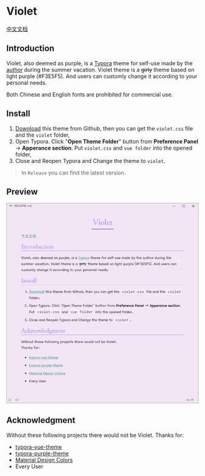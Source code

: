 # Violet

[中文文档](README_zh-CN.md)

## Introduction

Violet, also deemed as purple, is a [Typora](https://typora.io/) theme for self-use made by the [author](https://github.com/chillcicada) during the summer vacation. Violet theme is a ~~girly~~ theme based on light purple (#F3E5F5). And users can customly change it according to your personal needs.

Both Chinese and English fonts are prohibited for commercial use.

## Install

1. [Download](https://github.com/chillcicada/typora-theme-violet/releases/download/typora-theme/violet-v0.0.8.zip) this theme from Github, then you can get the `violet.css` file and the `violet` folder,
2. Open Typora. Click "**Open Theme Folder**" button from **Preference Panel** → **Apperance section**. Put `violet.css` and `vue folder` into the opened folder,
3. Close and Reopen Typora and Change the theme to `violet`.

> In `Release` you can find the latest version.

## Preview

![ScreenShot](./ScreenShot.png)

## Acknowledgment

Without these following projects there would not be Violet.
Thanks for:

- [typora-vue-theme](https://github.com/blinkfox/typora-vue-theme)
- [typora-purple-theme](https://github.com/hliu202/typora-purple-theme)
- [Material Design Colors](https://materialui.co/colors/)
- Every User
